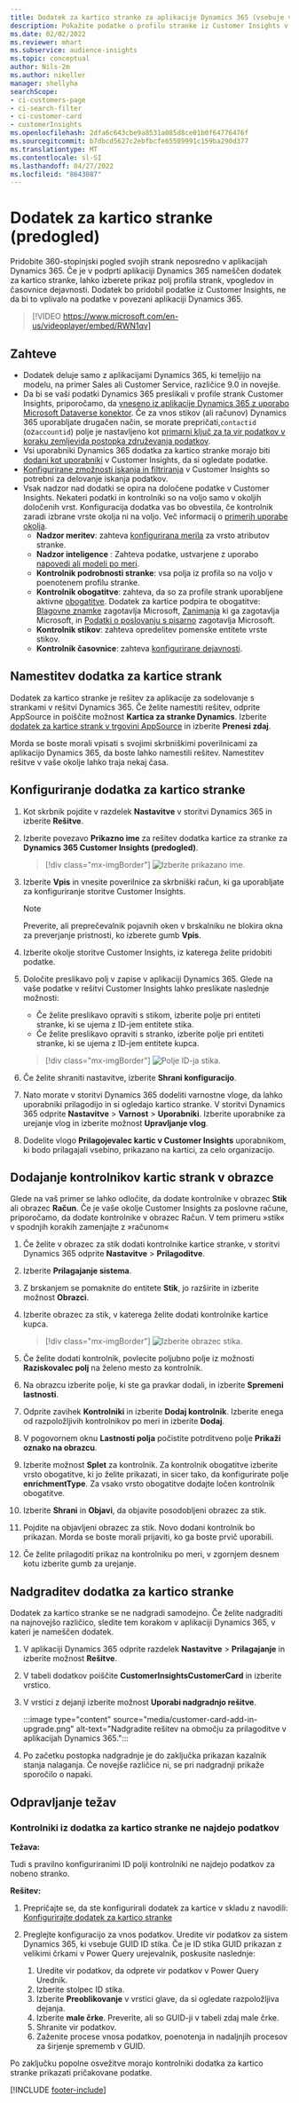 ```yaml
---
title: Dodatek za kartico stranke za aplikacije Dynamics 365 (vsebuje video)
description: Pokažite podatke o profilu stranke iz Customer Insights v aplikacijah Dynamics 365 s tem dodatkom.
ms.date: 02/02/2022
ms.reviewer: mhart
ms.subservice: audience-insights
ms.topic: conceptual
author: Nils-2m
ms.author: nikeller
manager: shellyha
searchScope:
- ci-customers-page
- ci-search-filter
- ci-customer-card
- customerInsights
ms.openlocfilehash: 2dfa6c643cbe9a8531a085d8ce01b0f64776476f
ms.sourcegitcommit: b7dbcd5627c2ebfbcfe65589991c159ba290d377
ms.translationtype: MT
ms.contentlocale: sl-SI
ms.lasthandoff: 04/27/2022
ms.locfileid: "8643087"
---
```

# <a name="customer-card-add-in-preview"></a>Dodatek za kartico stranke (predogled)



Pridobite 360-stopinjski pogled svojih strank neposredno v aplikacijah Dynamics 365. Če je v podprti aplikaciji Dynamics 365 nameščen dodatek za kartico stranke, lahko izberete prikaz polj profila strank, vpogledov in časovnice dejavnosti. Dodatek bo pridobil podatke iz Customer Insights, ne da bi to vplivalo na podatke v povezani aplikaciji Dynamics 365.

> [!VIDEO https://www.microsoft.com/en-us/videoplayer/embed/RWN1qv]

## <a name="prerequisites"></a>Zahteve

- Dodatek deluje samo z aplikacijami Dynamics 365, ki temeljijo na modelu, na primer Sales ali Customer Service, različice 9.0 in novejše.
- Da bi se vaši podatki Dynamics 365 preslikali v profile strank Customer Insights, priporočamo, da [vneseno iz aplikacije Dynamics 365 z uporabo Microsoft Dataverse konektor](connect-power-query.md). Če za vnos stikov (ali računov) Dynamics 365 uporabljate drugačen način, se morate prepričati,`contactid` (oz`accountid`) polje je nastavljeno kot [primarni ključ za ta vir podatkov v koraku zemljevida postopka združevanja podatkov](map-entities.md#select-primary-key-and-semantic-type-for-attributes). 
- Vsi uporabniki Dynamics 365 dodatka za kartico stranke morajo biti [dodani kot uporabniki](permissions.md) v Customer Insights, da si ogledate podatke.
- [Konfigurirane zmožnosti iskanja in filtriranja](search-filter-index.md) v Customer Insights so potrebni za delovanje iskanja podatkov.
- Vsak nadzor nad dodatki se opira na določene podatke v Customer Insights. Nekateri podatki in kontrolniki so na voljo samo v okoljih določenih vrst. Konfiguracija dodatka vas bo obvestila, če kontrolnik zaradi izbrane vrste okolja ni na voljo. Več informacij o [primerih uporabe okolja](work-with-business-accounts.md).
  - **Nadzor meritev**: zahteva [konfigurirana merila](measures.md) za vrsto atributov stranke.
  - **Nadzor inteligence** : Zahteva podatke, ustvarjene z uporabo [napovedi ali modeli po meri](predictions-overview.md).
  - **Kontrolnik podrobnosti stranke**: vsa polja iz profila so na voljo v poenotenem profilu stranke.
  - **Kontrolnik obogatitve**: zahteva, da so za profile strank uporabljene aktivne [obogatitve](enrichment-hub.md). Dodatek za kartice podpira te obogatitve: [Blagovne znamke](enrichment-microsoft.md) zagotavlja Microsoft, [Zanimanja](enrichment-microsoft.md) ki ga zagotavlja Microsoft, in [Podatki o poslovanju s pisarno](enrichment-office.md) zagotavlja Microsoft.
  - **Kontrolnik stikov**: zahteva opredelitev pomenske entitete vrste stikov.
  - **Kontrolnik časovnice**: zahteva [konfigurirane dejavnosti](activities.md).

## <a name="install-the-customer-card-add-in"></a>Namestitev dodatka za kartice strank

Dodatek za kartico stranke je rešitev za aplikacije za sodelovanje s strankami v rešitvi Dynamics 365. Če želite namestiti rešitev, odprite AppSource in poiščite možnost **Kartica za stranke Dynamics**. Izberite [dodatek za kartice strank v trgovini AppSource](https://appsource.microsoft.com/product/dynamics-365/mscrm.dynamics_365_customer_insights_customer_card_addin?tab=Overview) in izberite **Prenesi zdaj**.

Morda se boste morali vpisati s svojimi skrbniškimi poverilnicami za aplikacijo Dynamics 365, da boste lahko namestili rešitev. Namestitev rešitve v vaše okolje lahko traja nekaj časa.

## <a name="configure-the-customer-card-add-in"></a>Konfiguriranje dodatka za kartico stranke

1. Kot skrbnik pojdite v razdelek **Nastavitve** v storitvi Dynamics 365 in izberite **Rešitve**.

1. Izberite povezavo **Prikazno ime** za rešitev dodatka kartice za stranke za **Dynamics 365 Customer Insights (predogled)**.

   > [!div class="mx-imgBorder"]
   > ![Izberite prikazano ime.](media/select-display-name.png "Izberite prikazano ime.")

1. Izberite **Vpis** in vnesite poverilnice za skrbniški račun, ki ga uporabljate za konfiguriranje storitve Customer Insights.

   > [!NOTE]
   > Preverite, ali preprečevalnik pojavnih oken v brskalniku ne blokira okna za preverjanje pristnosti, ko izberete gumb **Vpis**.

1. Izberite okolje storitve Customer Insights, iz katerega želite pridobiti podatke.

1. Določite preslikavo polj v zapise v aplikaciji Dynamics 365. Glede na vaše podatke v rešitvi Customer Insights lahko preslikate naslednje možnosti:
   - Če želite preslikavo opraviti s stikom, izberite polje pri entiteti stranke, ki se ujema z ID-jem entitete stika.
   - Če želite preslikavo opraviti s stranko, izberite polje pri entiteti stranke, ki se ujema z ID-jem entitete kupca.

   > [!div class="mx-imgBorder"]
   > ![Polje ID-ja stika.](media/contact-id-field.png "Polje ID-ja stika.")

1. Če želite shraniti nastavitve, izberite **Shrani konfiguracijo**.

1. Nato morate v storitvi Dynamics 365 dodeliti varnostne vloge, da lahko uporabniki prilagodijo in si ogledajo kartico stranke. V storitvi Dynamics 365 odprite **Nastavitve** > **Varnost** > **Uporabniki**. Izberite uporabnike za urejanje vlog in izberite možnost **Upravljanje vlog**.

1. Dodelite vlogo **Prilagojevalec kartic v Customer Insights** uporabnikom, ki bodo prilagajali vsebino, prikazano na kartici, za celo organizacijo.

## <a name="add-customer-card-controls-to-forms"></a>Dodajanje kontrolnikov kartic strank v obrazce

Glede na vaš primer se lahko odločite, da dodate kontrolnike v obrazec **Stik** ali obrazec **Račun**. Če je vaše okolje Customer Insights za poslovne račune, priporočamo, da dodate kontrolnike v obrazec Račun. V tem primeru »stik« v spodnjih korakih zamenjajte z »računom«

1. Če želite v obrazec za stik dodati kontrolnike kartice stranke, v storitvi Dynamics 365 odprite **Nastavitve** > **Prilagoditve**.

1. Izberite **Prilagajanje sistema**.

1. Z brskanjem se pomaknite do entitete **Stik**, jo razširite in izberite možnost **Obrazci**.

1. Izberite obrazec za stik, v katerega želite dodati kontrolnike kartice kupca.

    > [!div class="mx-imgBorder"]
    > ![Izberite obrazec stika.](media/contact-active-forms.png "Izbira obrazca za stik.")

1. Če želite dodati kontrolnik, povlecite poljubno polje iz možnosti **Raziskovalec polj** na želeno mesto za kontrolnik.

1. Na obrazcu izberite polje, ki ste ga pravkar dodali, in izberite **Spremeni lastnosti**.

1. Odprite zavihek **Kontrolniki** in izberite **Dodaj kontrolnik**. Izberite enega od razpoložljivih kontrolnikov po meri in izberite **Dodaj**.

1. V pogovornem oknu **Lastnosti polja** počistite potrditveno polje **Prikaži oznako na obrazcu**.

1. Izberite možnost **Splet** za kontrolnik. Za kontrolnik obogatitve izberite vrsto obogatitve, ki jo želite prikazati, in sicer tako, da konfigurirate polje **enrichmentType**. Za vsako vrsto obogatitve dodajte ločen kontrolnik obogatitve.

1. Izberite **Shrani** in **Objavi**, da objavite posodobljeni obrazec za stik.

1. Pojdite na objavljeni obrazec za stik. Novo dodani kontrolnik bo prikazan. Morda se boste morali prijaviti, ko ga boste prvič uporabili.

1. Če želite prilagoditi prikaz na kontrolniku po meri, v zgornjem desnem kotu izberite gumb za urejanje.

## <a name="upgrade-customer-card-add-in"></a>Nadgraditev dodatka za kartico stranke

Dodatek za kartico stranke se ne nadgradi samodejno. Če želite nadgraditi na najnovejšo različico, sledite tem korakom v aplikaciji Dynamics 365, v kateri je nameščen dodatek.

1. V aplikaciji Dynamics 365 odprite razdelek **Nastavitve** > **Prilagajanje** in izberite možnost **Rešitve**.

1. V tabeli dodatkov poiščite **CustomerInsightsCustomerCard** in izberite vrstico.

1. V vrstici z dejanji izberite možnost **Uporabi nadgradnjo rešitve**.

   :::image type="content" source="media/customer-card-add-in-upgrade.png" alt-text="Nadgradite rešitev na območju za prilagoditve v aplikacijah Dynamics 365.":::

1. Po začetku postopka nadgradnje je do zaključka prikazan kazalnik stanja nalaganja. Če novejše različice ni, se pri nadgradnji prikaže sporočilo o napaki.

## <a name="troubleshooting"></a>Odpravljanje težav

### <a name="controls-from-customer-card-add-in-dont-find-data"></a>Kontrolniki iz dodatka za kartico stranke ne najdejo podatkov

**Težava:**

Tudi s pravilno konfiguriranimi ID polji kontrolniki ne najdejo podatkov za nobeno stranko.  

**Rešitev:**

1. Prepričajte se, da ste konfigurirali dodatek za kartice v skladu z navodili: [Konfigurirajte dodatek za kartico stranke](#configure-the-customer-card-add-in) 

1. Preglejte konfiguracijo za vnos podatkov. Uredite vir podatkov za sistem Dynamics 365, ki vsebuje GUID ID stika. Če je ID stika GUID prikazan z velikimi črkami v Power Query urejevalnik, poskusite naslednje: 
    1. Uredite vir podatkov, da odprete vir podatkov v Power Query Urednik.
    1. Izberite stolpec ID stika.
    1. Izberite **Preoblikovanje** v vrstici glave, da si ogledate razpoložljiva dejanja.
    1. Izberite **male črke**. Preverite, ali so GUID-ji v tabeli zdaj male črke.
    1. Shranite vir podatkov.
    1. Zaženite procese vnosa podatkov, poenotenja in nadaljnjih procesov za širjenje sprememb v GUID. 

Po zaključku popolne osvežitve morajo kontrolniki dodatka za kartico stranke prikazati pričakovane podatke. 

[!INCLUDE [footer-include](includes/footer-banner.md)]
